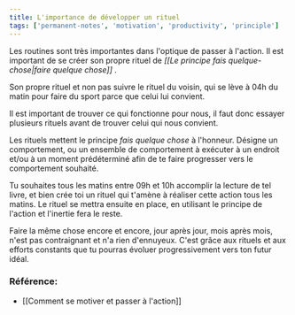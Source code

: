 ```yaml
---
title: L'importance de développer un rituel
tags: ['permanent-notes', 'motivation', 'productivity', 'principle']
---
```


Les routines sont très importantes dans l'optique de passer à l'action. Il est important de se créer son propre rituel de *[[Le principe fais quelque-chose|faire quelque chose]]* . 

Son propre rituel et non pas suivre le rituel du voisin, qui se lève à 04h du matin pour faire du sport parce que celui lui convient.

Il est important de trouver ce qui fonctionne pour nous, il faut donc essayer plusieurs rituels avant de trouver celui qui nous convient.

Les rituels mettent le principe *fais quelque chose* à l'honneur. Désigne un comportement, ou un ensemble de comportement à exécuter à un endroit et/ou à un moment prédéterminé afin de te faire progresser vers le comportement souhaité.

Tu souhaites tous les matins entre 09h et 10h accomplir la lecture de tel livre, et bien crée toi un rituel qui t'amène à réaliser cette action tous les matins. Le rituel se mettra ensuite en place, en utilisant le principe de l'action et l'inertie fera le reste.

Faire la même chose encore et encore, jour après jour, mois après mois, n'est pas contraignant et n'a rien d'ennuyeux. C'est grâce aux rituels et aux efforts constants que tu pourras évoluer progressivement vers ton futur idéal.


### Référence:
- [[Comment se motiver et passer à l'action]]